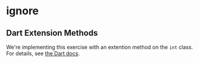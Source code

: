 # ignore

## Dart Extension Methods

We're implementing this exercise with an extention method on the `int` class.
For details, see [the Dart docs][extension-methods].

[extension-methods]: https://dart.dev/language/extension-methods
